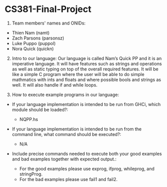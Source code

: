 # CS381-Final-Project

1. Team members' names and ONIDs:
  - Thien Nam (namt)
  - Zach Parsons (parsonsz)
  - Luke Puppo (puppol)
  - Nora Quick (quickn)

2. Intro to our language:
  Our language is called Nam’s Quick PP and it is an imperative language. It will have features such as strings and operations as well as static typing on top of the overall required features. It will be like a simple C program where the user will be able to do simple mathmatics with ints and floats and where possible bools and strings as well. It will also handle if and while loops.

3. How to execute example programs in our language:
  - If your language implementation is intended to be run from GHCi, which module should be loaded?:
      - NQPP.hs
  - If your language implementation is intended to be run from the command line, what command should be executed?:
      - N/A

  - Include precise commands needed to execute both your good examples and bad examples together with expected output.:
  	- For the good examples please use exprog, ifprog, whileprog, and stringProg. 
    - For the bad examples please use fail1 and fail2.
 
    
